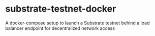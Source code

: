 # substrate-testnet-docker
A docker-compose setup to launch a Substrate testnet behind a load balancer endpoint for decentralized network access
